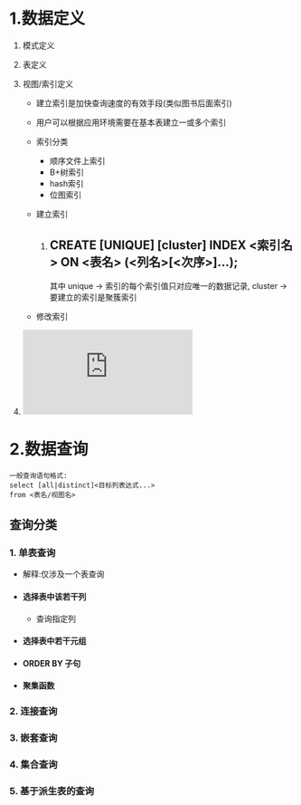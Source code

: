 # 1.数据定义

1. 模式定义

2. 表定义

3. 视图/索引定义
    * 建立索引是加快查询速度的有效手段(类似图书后面索引)
    * 用户可以根据应用环境需要在基本表建立一或多个索引
    * 索引分类
      * 顺序文件上索引
      * B+树索引
      * hash索引
      * 位图索引
    * 建立索引
       1. CREATE [**UNIQUE**] [cluster] **INDEX** <索引名> ON <表名> (<列名>[<次序>]...);
          -----------------------------------------------------------------------------
          其中 unique → 索引的每个索引值只对应唯一的数据记录, cluster → 要建立的索引是聚簇索引
          
    * 修改索引
 4. ![数据定义练习](https://github.com/wj825953087/DataBaseStudy/blob/master/%E6%95%B0%E6%8D%AE%E5%BA%93%E6%93%8D%E4%BD%9C%E7%BB%83%E4%B9%A0/%E6%95%B0%E6%8D%AE%E5%AE%9A%E4%B9%89%E7%BB%83%E4%B9%A0.md)
# 2.数据查询
    一般查询语句格式:
    select [all|distinct]<目标列表达式...>
    from <表名/视图名>
## 查询分类
   
### 1. 单表查询
   
*  解释:仅涉及一个表查询
*  ####  选择表中该若干列 
     *  查询指定列  
* #### 选择表中若干元组
* #### ORDER BY 子句
* #### 聚集函数



###   2. 连接查询

###   3. 嵌套查询
###   4. 集合查询
###   5. 基于派生表的查询
